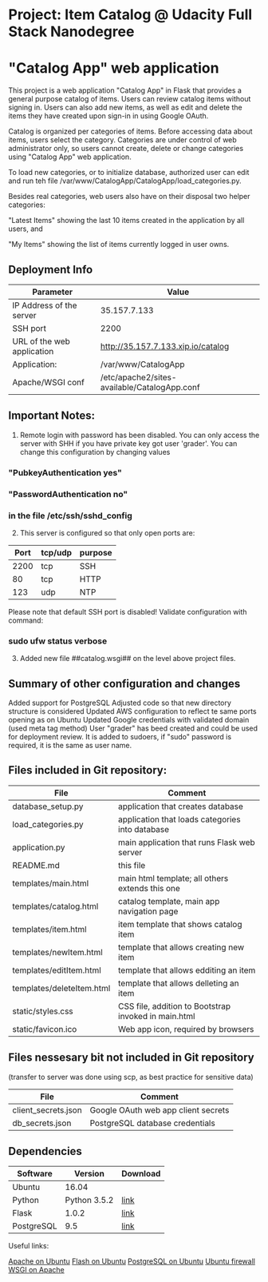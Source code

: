 # Project: Item Catalog @ Udacity Full Stack Nanodegree
# "Catalog App" web application

This project is a web application "Catalog App" in Flask that provides a
general purpose catalog of items. Users can review catalog items without
signing in. Users can also add new items, as well as edit and delete the
items they have created upon sign-in in using Google OAuth.

Catalog is organized per categories of items. Before accessing data about
items, users select the category. Categories are under control of web
administrator only, so users cannot create, delete or change categories
using "Catalog App" web application.

To load new categories, or to initialize database, authorized user can edit
and run teh file  /var/www/CatalogApp/CatalogApp/load_categories.py.

Besides real categories, web users also have on their disposal two helper
categories:

"Latest Items" showing the last 10 items created in the application by
all users, and

"My Items" showing the list of items currently logged in user owns.



## Deployment Info

| Parameter | Value |
| ------ | ------ |
| IP Address of the server | 35.157.7.133 |
| SSH port | 2200 |
| URL of the web application | http://35.157.7.133.xip.io/catalog |
| Application: | /var/www/CatalogApp |
| Apache/WSGI conf | /etc/apache2/sites-available/CatalogApp.conf |


## Important Notes:

1. Remote login with password has been disabled. You can only access the server
with SHH if you have private key got user 'grader'. You can change this configuration
by changing values
### "PubkeyAuthentication yes"
### "PasswordAuthentication no"
### in the file /etc/ssh/sshd_config


2. This server is configured so that only open ports are:

| Port | tcp/udp | purpose |
| ------ | ------ | ------ |
| 2200 | tcp | SSH |
| 80 | tcp | HTTP |
| 123 | udp | NTP |

Please note that default SSH port is disabled! Validate configuration with command:
### sudo ufw status verbose


3. Added new file ##catalog.wsgi## on the level above project files.

## Summary of other configuration and changes

Added support for PostgreSQL
Adjusted code so that new directory structure is considered
Updated AWS configuration to reflect te same ports opening as on Ubuntu
Updated Google credentials with validated domain (used meta tag method)
User "grader" has beed created and could be used for deployment review. It is added to sudoers, if "sudo" password is required, it is the same as user name.

## Files included in Git repository:

| File | Comment |
| ------ | ------ |
| database_setup.py | application that creates database |
| load_categories.py | application that loads categories into database |
| application.py | main application that runs Flask web server |
| README.md | this file |
| templates/main.html | main html template; all others extends this one  |
| templates/catalog.html | catalog template, main app navigation page  |
| templates/item.html | item template that shows catalog item  |
| templates/newItem.html | template that allows creating new item  |
| templates/editItem.html | template that allows edditing an item  |
| templates/deleteItem.html | template that allows delleting an item  |
| static/styles.css | CSS file, addition to Bootstrap invoked in main.html |
| static/favicon.ico | Web app icon, required by browsers |


## Files nessesary bit not included in Git repository
(transfer to server was done using scp, as best practice for sensitive data)

| File | Comment |
| ------ | ------ |
| client_secrets.json | Google OAuth web app client secrets  |
| db_secrets.json | PostgreSQL database credentials   |

## Dependencies

| Software | Version | Download |
| ------ | ------ | ------ |
| Ubuntu | 16.04 |        |
| Python | Python 3.5.2 | [link](https://www.python.org/downloads/release/python-352/) |
| Flask | 1.0.2 | [link](http://flask.pocoo.org/docs/1.0/installation/) |
| PostgreSQL | 9.5 | [link](https://www.postgresql.org/download/) |


Useful links:

[Apache on Ubuntu](http://manpages.ubuntu.com/manpages/xenial/man8/a2ensite.8.html)
[Flash on Ubuntu](https://www.digitalocean.com/community/tutorials/how-to-deploy-a-flask-application-on-an-ubuntu-vps)
[PostgreSQL on Ubuntu](https://www.digitalocean.com/community/tutorials/how-to-install-and-use-postgresql-on-ubuntu-16-04)
[Ubuntu firewall](https://help.ubuntu.com/community/UFW)
[WSGI on Apache](http://flask.pocoo.org/docs/1.0/deploying/mod_wsgi/)

